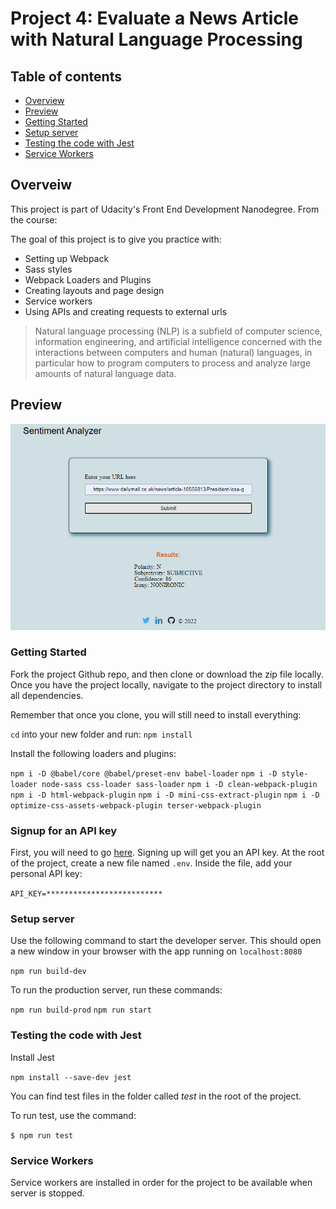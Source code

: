 # Project 4: Evaluate a News Article with Natural Language Processing

## Table of contents
* [Overview](#overview)
* [Preview](#preview)
* [Getting Started](#getting-started)
* [Setup server](#setup-server)
* [Testing the code with Jest](#testing-the-code-with-jest)
* [Service Workers](#service-workers)

## Overveiw

This project is part of Udacity's Front End Development Nanodegree. From the course:

The goal of this project is to give you practice with:
* Setting up Webpack
* Sass styles
* Webpack Loaders and Plugins
* Creating layouts and page design
* Service workers
* Using APIs and creating requests to external urls
> Natural language processing (NLP) is a subfield of computer science, information engineering, and artificial intelligence
concerned with the interactions between computers and human (natural) languages, in particular how to program computers to process and analyze large amounts of natural language data.

## Preview

![NPL-Project](src/client/img/nlp_project.png)

### Getting Started

Fork the project Github repo, and then clone or download the zip file locally. Once you have the project locally, navigate to the project directory to install all dependencies.

Remember that once you clone, you will still need to install everything:

`cd` into your new folder and run: 
`npm install`

Install the following loaders and plugins:

`npm i -D @babel/core @babel/preset-env babel-loader`
`npm i -D style-loader node-sass css-loader sass-loader`
`npm i -D clean-webpack-plugin`
`npm i -D html-webpack-plugin`
`npm i -D mini-css-extract-plugin`
`npm i -D optimize-css-assets-webpack-plugin terser-webpack-plugin`

### Signup for an API key
First, you will need to go [here](https://www.meaningcloud.com/developer/login). Signing up will get you an API key. 
At the root of the project, create a new file named `.env`. Inside the file, add your personal API key:

`API_KEY=**************************`

### Setup server

Use the following command to start the developer server. This should open a new window in your browser with the app running on `localhost:8080`

`npm run build-dev`

To run the production server, run these commands:

`npm run build-prod`
`npm run start`

### Testing the code with Jest

Install Jest 

`npm install --save-dev jest`

You can find test files in the folder called _test_ in the root of the project.

To run test, use the command:

`$ npm run test`

### Service Workers

Service workers are installed in order for the project to be available when server is stopped.
